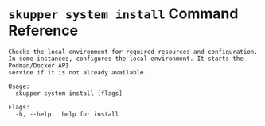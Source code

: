 # `skupper system install` Command Reference

```
Checks the local environment for required resources and configuration.
In some instances, configures the local environment. It starts the Podman/Docker API 
service if it is not already available.

Usage:
  skupper system install [flags]

Flags:
  -h, --help   help for install
```
